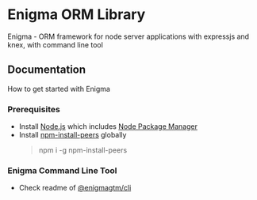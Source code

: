 # Enigma ORM Library
Enigma - ORM framework for node server applications with expressjs and knex, with command line tool

## Documentation

How to get started with Enigma

### Prerequisites

- Install [Node.js] which includes [Node Package Manager][npm]
- Install [npm-install-peers][peers] globally
    > npm i -g npm-install-peers

### Enigma Command Line Tool

- Check readme of [@enigmagtm/cli][cli]


[Node.js]: https://nodejs.org/
[npm]: https://www.npmjs.com/get-npm
[peers]: https://www.npmjs.com/package/npm-install-peers
[cli]: packages/cli/README.md
